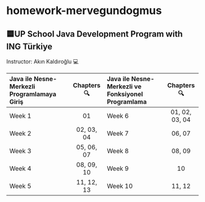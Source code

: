 # homework-mervegundogmus

## 🟦UP School Java Development Program with ING Türkiye

Instructor: Akın Kaldıroğlu 💻

| Java ile Nesne-Merkezli Programlamaya Giriş | Chapters 🔍 | Java ile Nesne-Merkezli ve Fonksiyonel Programlama | Chapters 🔍 |
| :------------------------------------------ |:------------:|:--------------------------------------------------|:------------:|
| Week 1                                      | 01           | Week 6                                            | 01, 02, 03, 04 |
| Week 2                                      | 02, 03, 04   | Week 7                                            | 06, 07 |
| Week 3                                      | 05, 06, 07   | Week 8                                            | 08, 09 |
| Week 4                                      | 08, 09, 10   | Week 9                                            | 10 |
| Week 5                                      | 11, 12, 13   |Week 10                                            | 11, 12 |
